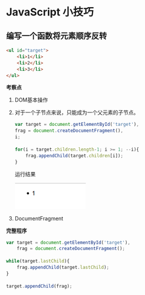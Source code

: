 # JavaScript 小技巧

## 编写一个函数将元素顺序反转

```html
<ul id="target">
    <li>1</li>
    <li>2</li>
    <li>3</li>
</ul>
```

**考察点**

1. DOM基本操作

2. 对于一个子节点来说，只能成为一个父元素的子节点。

    ```javascript
    var target = document.getElementById('target'),
    frag = document.createDocumentFragment(),
    i;

    for(i = target.children.length-1; i >= 1; --i){
        frag.appendChild(target.children[i]);
    }
    ```

    运行结果

    ![child-result](../img/child-result.png)

3. DocumentFragment


**完整程序**

```javascript
var target = document.getElementById('target'),
    frag = document.createDocumentFragment();

while(target.lastChild){
    frag.appendChild(target.lastChild);
}

target.appendChild(frag);
```

